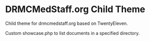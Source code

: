 DRMCMedStaff.org Child Theme
============================

Child theme for drmcmedstaff.org based on TwentyEleven.

Custom showcase.php to list documents in a specified directory.

